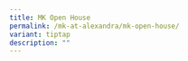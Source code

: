 ```yaml
---
title: MK Open House
permalink: /mk-at-alexandra/mk-open-house/
variant: tiptap
description: ""
---
```

